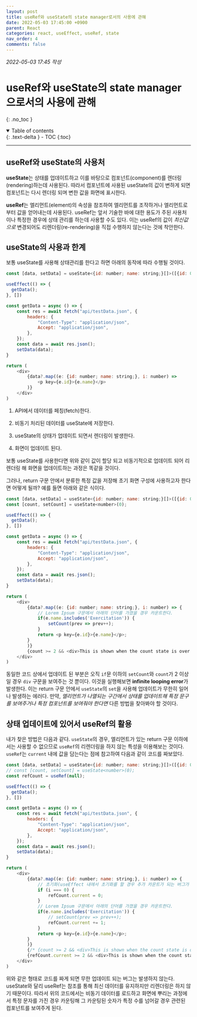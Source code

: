 ```yaml
---
layout: post
title: useRef와 useState의 state manager로서의 사용에 관해
date: 2022-05-03 17:45:00 +0900
parent: React
categories: react, useEffect, useRef, state
nav_order: 4
comments: false
---
```


*2022-05-03 17:45 작성*

# useRef와 useState의 state manager으로서의 사용에 관해
{: .no_toc }

<details open markdown="block">
  <summary>
    Table of contents
  </summary>
  {: .text-delta }
- TOC
{:toc}
</details>

---

## useRef와 useState의 사용처

**useState**는 상태를 업데이트하고 이를 바탕으로 컴포넌트(component)를 렌더링(rendering)하는데 사용된다. 따라서 컴포넌트에 사용된 useState의 값이 변하게 되면 컴포넌트는 다시 렌더링 되며 변한 값을 화면에 표시한다.

**useRef**는 엘리먼트(element)의 속성을 참조하여 엘리먼트를 조작하거나 엘리먼트로부터 값을 얻어내는데 사용된다. useRef는 앞서 기술한 바에 대한 용도가 주된 사용처이나 특정한 경우에 상태 관리를 하는데 사용할 수도 있다. 이는 useRef의 값이 *최신값으로* 변경되어도 리렌더링(re-rendering)을 직접 수행하지 않는다는 것에 착안한다.

## useState의 사용과 한계

보통 useState를 사용해 상태관리를 한다고 하면 아래의 동작에 따라 수행될 것이다.

```js
const [data, setData] = useState<{id: number; name: string;}[]>([{id: 0, name: ''}]);

useEffect(() => {
  getData();
}, [])

const getData = async () => {
    const res = await fetch("api/testData.json", {
        headers: {
            "Content-Type": "application/json",
            Accept: "application/json",
        },
    });
    const data = await res.json();
    setData(data);
}

return (
    <div>
        {data?.map((e: {id: number; name: string;}, i: number) => 
            <p key={e.id}>{e.name}</p>
        )}
    </div>
)
```

1. API에서 데이터를 페칭(fetch)한다.

2. 비동기 처리된 데이터를 useState에 저장한다.

3. useState의 상태가 업데이트 되면서 렌더링이 발생한다.

4. 화면이 업데이트 된다.

보통 useState를 사용한다면 위와 같이 값이 할당 되고 비동기적으로 업데이트 되어 리렌더링 해 화면을 업데이트하는 과정은 똑같을 것이다.

그러나, return 구문 안에서 분류한 특정 값을 저장해 초기 화면 구성에 사용하고자 한다면 어떻게 될까? 예를 들면 아래와 같은 식이다.

```js
const [data, setData] = useState<{id: number; name: string;}[]>([{id: 0, name: ''}]);
const [count, setCount] = useState<number>(0);

useEffect(() => {
  getData();
}, [])

const getData = async () => {
    const res = await fetch("api/testData.json", {
        headers: {
            "Content-Type": "application/json",
            Accept: "application/json",
        },
    });
    const data = await res.json();
    setData(data);
}

return (
    <div>
        {data?.map((e: {id: number; name: string;}, i: number) => {
            // Lorem Ipsum 구문에서 아래의 단어를 가졌을 경우 카운트한다.
            if(e.name.includes('Exercitation')) {
                setCount(prev => prev++);
            }
            return <p key={e.id}>{e.name}</p>;
        }
        )}
        {count >= 2 && <div>This is shown when the count state is over 2</div>}
    </div>
)
```

동일한 코드 상에서 업데이트 된 부분은 오직 `if`문 이하의 `setCount`와 `count`가 2 이상일 경우 `div` 구문을 보여주는 것 뿐이다. 이것을 실행해보면 **infinite looping error**가 발생한다. 이는 return 구문 안에서 `useState`의 `set`을 사용해 업데이트가 무한히 일어나 발생하는 에러다. 만약, _엘리먼트가 나열되는 구간에서 상태를 업데이트해 특정 문구를 보여주거나 특정 컴포넌트를 보여줘야 한다면_ 다른 방법을 찾아봐야 할 것이다.

## 상태 업데이트에 있어서 useRef의 활용

내가 찾은 방법은 다음과 같다. `useState`의 경우, 엘리먼트가 있는 return 구문 이하에서는 사용할 수 없으므로 `useRef`의 리렌더링을 하지 않는 특성을 이용해보는 것이다. `useRef`는 `current` 내에 값을 담는다는 점에 참고하여 다음과 같이 코드를 짜보았다.

```js
const [data, setData] = useState<{id: number; name: string;}[]>([{id: 0, name: ''}]);
// const [count, setCount] = useState<number>(0);
const refCount = useRef(null);

useEffect(() => {
  getData();
}, [])

const getData = async () => {
    const res = await fetch("api/testData.json", {
        headers: {
            "Content-Type": "application/json",
            Accept: "application/json",
        },
    });
    const data = await res.json();
    setData(data);
}

return (
    <div>
        {data?.map((e: {id: number; name: string;}, i: number) => {
            // 초기화(useEffect 내에서 초기화를 할 경우 추가 카운트가 되는 버그가 있어 array 진입 시 초기화)
            if (i === 0) {
                refCount.current = 0;
            }
            // Lorem Ipsum 구문에서 아래의 단어를 가졌을 경우 카운트한다.
            if(e.name.includes('Exercitation')) {
                // setCount(prev => prev++);
                refCount.current += 1;
            }
            return <p key={e.id}>{e.name}</p>;
        }
        )}
        {/* {count >= 2 && <div>This is shown when the count state is over 2</div>} */}
        {refCount.current >= 2 && <div>This is shown when the count state is over 2</div>} 
    </div>
)
```

위와 같은 형태로 코드를 짜게 되면 무한 업데이트 되는 버그는 발생하지 않는다. useState와 달리 useRef는 참조를 통해 최신 데이터를 유지하지만 리렌더링은 하지 않기 때문이다. 따라서 위의 코드에서는 비동기 데이터를 로드하고 화면에 뿌리는 과정에서 특정 문자를 가진 경우 카운팅해 그 카운팅된 숫자가 특정 수를 넘어갈 경우 관련된 컴포넌트를 보여주게 된다.
